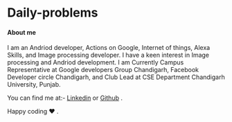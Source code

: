 # Daily-problems


#### About me

I am an Andriod developer, Actions on Google, Internet of things, Alexa Skills, and Image processing developer.
I have a keen interest in Image processing and Andriod development.
I am Currently Campus Representative at Google developers Group Chandigarh, Facebook Developer circle Chandigarh, and Club Lead at CSE Department Chandigarh University, Punjab.

You can find me at:-
[Linkedin](https://www.linkedin.com/in/shantam-sultania-737084175/) or [Github](https://github.com/shantamsultania) .

Happy coding ❤️ .
